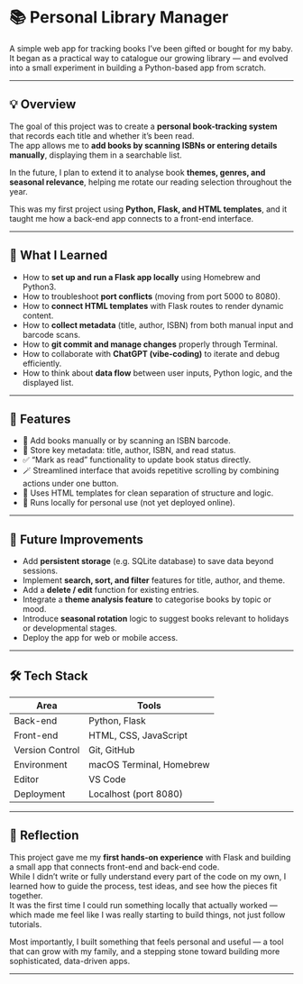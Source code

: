 # 📚 Personal Library Manager

A simple web app for tracking books I’ve been gifted or bought for my baby.  
It began as a practical way to catalogue our growing library — and evolved into a small experiment in building a Python-based app from scratch.

---

## 💡 Overview
The goal of this project was to create a **personal book-tracking system** that records each title and whether it’s been read.  
The app allows me to **add books by scanning ISBNs or entering details manually**, displaying them in a searchable list.  

In the future, I plan to extend it to analyse book **themes, genres, and seasonal relevance**, helping me rotate our reading selection throughout the year.

This was my first project using **Python, Flask, and HTML templates**, and it taught me how a back-end app connects to a front-end interface.

---

## 🧠 What I Learned
- How to **set up and run a Flask app locally** using Homebrew and Python3.  
- How to troubleshoot **port conflicts** (moving from port 5000 to 8080).  
- How to **connect HTML templates** with Flask routes to render dynamic content.  
- How to **collect metadata** (title, author, ISBN) from both manual input and barcode scans.  
- How to **git commit and manage changes** properly through Terminal.  
- How to collaborate with **ChatGPT (vibe-coding)** to iterate and debug efficiently.  
- How to think about **data flow** between user inputs, Python logic, and the displayed list.

---

## 🧩 Features
- 📖 Add books manually or by scanning an ISBN barcode.  
- 🧾 Store key metadata: title, author, ISBN, and read status.  
- ✅ “Mark as read” functionality to update book status directly.  
- 🪄 Streamlined interface that avoids repetitive scrolling by combining actions under one button.  
- 🧠 Uses HTML templates for clean separation of structure and logic.  
- 🧩 Runs locally for personal use (not yet deployed online).  

---

## 🚀 Future Improvements
- Add **persistent storage** (e.g. SQLite database) to save data beyond sessions.  
- Implement **search, sort, and filter** features for title, author, and theme.  
- Add a **delete / edit** function for existing entries.  
- Integrate a **theme analysis feature** to categorise books by topic or mood.  
- Introduce **seasonal rotation** logic to suggest books relevant to holidays or developmental stages.  
- Deploy the app for web or mobile access.  

---

## 🛠️ Tech Stack
| Area | Tools |
|------|--------|
| Back-end | Python, Flask |
| Front-end | HTML, CSS, JavaScript |
| Version Control | Git, GitHub |
| Environment | macOS Terminal, Homebrew |
| Editor | VS Code |
| Deployment | Localhost (port 8080) |

---

## 🧩 Reflection
This project gave me my **first hands-on experience** with Flask and building a small app that connects front-end and back-end code.  
While I didn’t write or fully understand every part of the code on my own, I learned how to guide the process, test ideas, and see how the pieces fit together.  
It was the first time I could run something locally that actually worked — which made me feel like I was really starting to build things, not just follow tutorials.

Most importantly, I built something that feels personal and useful — a tool that can grow with my family, and a stepping stone toward building more sophisticated, data-driven apps.

---
